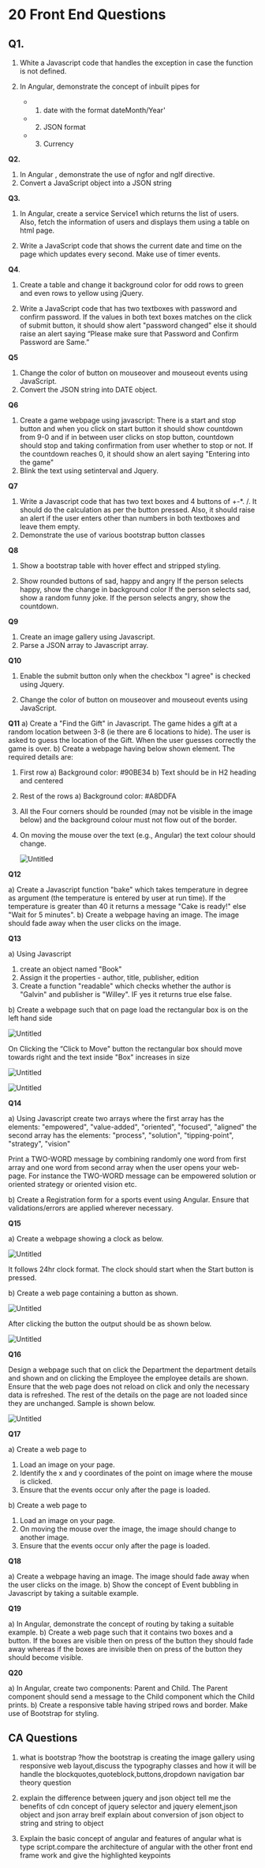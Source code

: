 # 20 Front End Questions

## Q1.

1. White a Javascript code that handles the exception in case the function is not defined.
2. In Angular, demonstrate the concept of inbuilt pipes for

   - 1. date with the format dateMonth/Year'
   - 2. JSON format
   - 3. Currency

**Q2.**

1. In Angular , demonstrate the use of ngfor and nglf directive.
2. Convert a JavaScript object into a JSON string

**Q3.**

1. In Angular, create a service Service1 which returns the list of users. Also, fetch the information of users and displays them using a table on html page.

2. Write a JavaScript code that shows the current date and time on the page which updates every second. Make use of timer events.

**Q4**.

1. Create a table and change it background color for odd rows to green and even rows to yellow using jQuery.

2. Write a JavaScript code that has two textboxes with password and confirm password. If the values in both text boxes matches on the click of submit button, it should show alert "password changed" else it should raise an alert saying “Please make sure that Password and Confirm Password are Same.”

**Q5**

1. Change the color of button on mouseover and mouseout events using JavaScript.
2. Convert the JSON string into DATE object.

**Q6**

1. Create a game webpage using javascript:
   There is a start and stop button and when you click on start button it should show countdown from 9-0 and if in between user clicks on stop button, countdown should stop and taking confirmation from user whether to stop or not. If the countdown reaches 0, it should show an alert saying "Entering into the game"
2. Blink the text using setinterval and Jquery.

**Q7**

1. Write a Javascript code that has two text boxes and 4 buttons of +-\*. /. It should do the calculation as per the button pressed. Also, it should raise an alert if the user enters other than numbers in both textboxes and leave them empty.
2. Demonstrate the use of various bootstrap button classes

**Q8**

1. Show a bootstrap table with hover effect and stripped styling.

2. Show rounded buttons of sad, happy and angry
   If the person selects happy, show the change in background color
   If the person selects sad, show a random funny joke.
   If the person selects angry, show the countdown.

**Q9**

1. Create an image gallery using Javascript.
2. Parse a JSON array to Javascript array.

**Q10**

1. Enable the submit button only when the checkbox "I agree" is checked using Jquery.

2. Change the color of button on mouseover and mouseout events using JavaScript.

**Q11**
a) Create a "Find the Gift" in Javascript. The game hides a gift at a random location between 3-8 (ie there are 6 locations to hide). The user is asked to guess the location of the Gift. When the user guesses correctly the game is over.
b) Create a webpage having below shown element. The required details are:

1. First row
   a) Background color: #90BE34
   b) Text should be in H2 heading and centered
2. Rest of the rows
   a) Background color: #A8DDFA
3. All the Four corners should be rounded (may not be visible in the image below) and the background colour must not flow out of the border.
4. On moving the mouse over the text (e.g., Angular) the text colour should change.

   ![Untitled](https://prod-files-secure.s3.us-west-2.amazonaws.com/c6153307-f70a-45f1-8cf2-96ed3fb0b949/f58b06b1-1dfd-4f7a-80dd-a4abaf0e4454/Untitled.png)

**Q12**

a) Create a Javascript function "bake" which takes temperature in degree as argument (the temperature is entered by user at run time). If the temperature is greater than 40 it returns a message "Cake is ready!" else "Wait for 5 minutes".
b) Create a webpage having an image. The image should fade away when the user clicks on the image.

**Q13**

a) Using Javascript

1. create an object named "Book"
2. Assign it the properties - author, title, publisher, edition
3. Create a function "readable" which checks whether the author is "Galvin" and publisher is "Willey". IF yes it returns true else false.

b) Create a webpage such that on page load the rectangular box is on the left hand side

![Untitled](https://prod-files-secure.s3.us-west-2.amazonaws.com/c6153307-f70a-45f1-8cf2-96ed3fb0b949/cc5e6fa1-0ca7-4fd0-8259-dcc7b580cc4d/Untitled.png)

On Clicking the “Click to Move" button the rectangular box should move towards right and the text inside "Box" increases in size

![Untitled](https://prod-files-secure.s3.us-west-2.amazonaws.com/c6153307-f70a-45f1-8cf2-96ed3fb0b949/63572461-7c89-4d10-9a38-b8b8b2b152f8/Untitled.png)

![Untitled](https://prod-files-secure.s3.us-west-2.amazonaws.com/c6153307-f70a-45f1-8cf2-96ed3fb0b949/c690f353-52bf-443e-9bc5-37c716e4d997/Untitled.png)

**Q14**

a) Using Javascript create two arrays where the first array has the elements:
"empowered", "value-added", "oriented", "focused", "aligned"
the second array has the elements:
"process", "solution", "tipping-point", "strategy", "vision"

Print a TWO-WORD message by combining randomly one word from first array and one word from second array when the user opens your web-page.
For instance the TWO-WORD message can be empowered solution or oriented strategy or oriented vision etc.

b) Create a Registration form for a sports event using Angular. Ensure that validations/errors are applied wherever necessary.

**Q15**

a) Create a webpage showing a clock as below.

![Untitled](https://prod-files-secure.s3.us-west-2.amazonaws.com/c6153307-f70a-45f1-8cf2-96ed3fb0b949/3d233e3d-6bcc-4ce0-b9d4-53fead4db437/Untitled.png)

It follows 24hr clock format. The clock should start when the Start button is pressed.

b) Create a web page containing a button as shown.

![Untitled](https://prod-files-secure.s3.us-west-2.amazonaws.com/c6153307-f70a-45f1-8cf2-96ed3fb0b949/4be94196-6780-4f2c-890b-84abac1c5efd/Untitled.png)

After clicking the button the output should be as shown below.

![Untitled](https://prod-files-secure.s3.us-west-2.amazonaws.com/c6153307-f70a-45f1-8cf2-96ed3fb0b949/537c60e7-62dd-4371-89a1-c6dcb943c550/Untitled.png)

**Q16**

Design a webpage such that on click the Department the department details and shown and on clicking the Employee the employee details are shown. Ensure that the web page does not reload on click and only the necessary data is refreshed. The rest of the details on the page are not loaded since they are unchanged. Sample is shown below.

![Untitled](https://prod-files-secure.s3.us-west-2.amazonaws.com/c6153307-f70a-45f1-8cf2-96ed3fb0b949/4ecf3c6f-c52d-4934-ae8b-e04e6b49cbfb/Untitled.png)

**Q17**

a) Create a web page to

1. Load an image on your page.
2. Identify the x and y coordinates of the point on image where the mouse is clicked.
3. Ensure that the events occur only after the page is loaded.

b) Create a web page to

1. Load an image on your page.
2. On moving the mouse over the image, the image should change to another image.
3. Ensure that the events occur only after the page is loaded.

**Q18**

a) Create a webpage having an image. The image should fade away when the user clicks on the image.
b) Show the concept of Event bubbling in Javascript by taking a suitable example.

**Q19**

a) In Angular, demonstrate the concept of routing by taking a suitable example.
b) Create a web page such that it contains two boxes and a button. If the boxes are visible then on press of the button they should fade away whereas if the boxes are invisible then on press of the button they should become visible.

**Q20**

a) In Angular, create two components: Parent and Child. The Parent component should send a message to the Child component which the Child prints.
b) Create a responsive table having striped rows and border. Make use of Bootstrap for styling.

## CA Questions

1. what is bootstrap ?how the bootstrap is creating the image gallery using responsive web layout,discuss the typography classes and how it will be handle the blockquotes,quoteblock,buttons,dropdown navigation bar
   theory question

2. explain the difference between jquery and json object tell me the benefits of cdn
   concept of jquery selector and jquery element,json object and json array
   breif explain about conversion of json object to string and string to object

3. Explain the basic concept of angular and features of angular what is type script.compare the architecture of angular with the other front end frame work and give the highlighted keypoints
